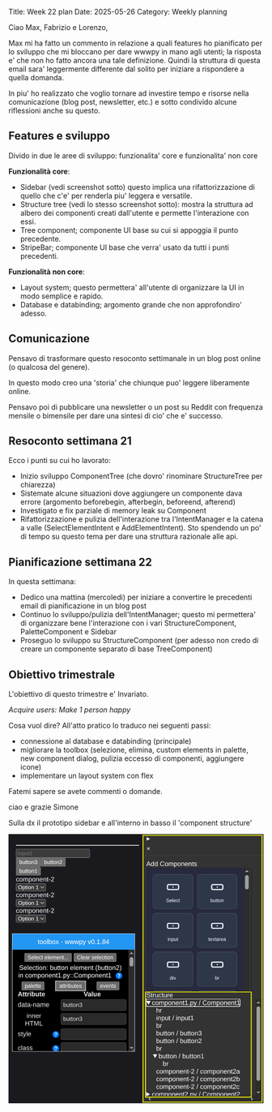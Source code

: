 Title: Week 22 plan
Date: 2025-05-26
Category: Weekly planning


Ciao Max, Fabrizio e Lorenzo,

Max mi ha fatto un commento in relazione a quali features ho pianificato per lo sviluppo che mi bloccano per dare wwwpy in mano agli utenti; la risposta e' che non ho fatto ancora una tale definizione. Quindi la struttura di questa email sara' leggermente differente dal solito per iniziare a rispondere a quella domanda.

In piu' ho realizzato che voglio tornare ad investire tempo e risorse nella comunicazione (blog post, newsletter, etc.) e sotto condivido alcune riflessioni anche su questo.

## **Features e sviluppo**

Divido in due le aree di sviluppo: funzionalita' core e funzionalita' non core

**Funzionalità core**:

- Sidebar (vedi screenshot sotto) questo implica una rifattorizzazione di quello che c'e' per renderla piu' leggera e versatile.
- Structure tree (vedi lo stesso screenshot sotto): mostra la struttura ad albero dei componenti creati dall'utente e permette l'interazione con essi.
- Tree component; componente UI base su cui si appoggia il punto precedente.
- StripeBar; componente UI base che verra' usato da tutti i punti precedenti.

**Funzionalità non core**:

- Layout system; questo permettera' all'utente di organizzare la UI in modo semplice e rapido.
- Database e databinding; argomento grande che non approfondiro' adesso.

## **Comunicazione**

Pensavo di trasformare questo resoconto settimanale in un blog post online (o qualcosa del genere).

In questo modo creo una 'storia' che chiunque puo' leggere liberamente online.

Pensavo poi di pubblicare una newsletter o un post su Reddit con frequenza mensile o bimensile per dare una sintesi di cio' che e' successo.

## **Resoconto settimana 21**

Ecco i punti su cui ho lavorato:

- Inizio sviluppo ComponentTree (che dovro' rinominare StructureTree per chiarezza)
- Sistemate alcune situazioni dove aggiungere un componente dava errore (argomento beforebegin, afterbegin, beforeend, afterend)
- Investigato e fix parziale di memory leak su Component
- Rifattorizzazione e pulizia dell'interazione tra l'IntentManager e la catena a valle (SelectElementIntent e AddElementIntent). Sto spendendo un po' di tempo su questo tema per dare una struttura razionale alle api.

## **Pianificazione settimana 22**

In questa settimana:

- Dedico una mattina (mercoledi) per iniziare a convertire le precedenti email di pianificazione in un blog post
- Continuo lo sviluppo/pulizia dell'IntentManager; questo mi permettera' di organizzare bene l'interazione con i vari StructureComponent, PaletteComponent e Sidebar
- Proseguo lo sviluppo su StructureComponent (per adesso non credo di creare un componente separato di base TreeComponent)

## **Obiettivo trimestrale**

L'obiettivo di questo trimestre e' Invariato.

*Acquire users: Make 1 person happy*

Cosa vuol dire? All'atto pratico lo traduco nei seguenti passi:

- connessione al database e databinding (principale)
- migliorare la toolbox (selezione, elimina, custom elements in palette, new component dialog, pulizia eccesso di componenti, aggiungere icone)
- implementare un layout system con flex

Fatemi sapere se avete commenti o domande.

ciao e grazie
Simone

Sulla dx il prototipo sidebar e all'interno in basso il 'component structure'

![Week 22 Screenshot](week-2025-22--ii_mb3v8h2i14.png)